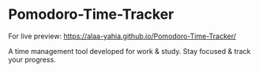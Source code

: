 # Pomodoro-Time-Tracker

For live preview: https://alaa-yahia.github.io/Pomodoro-Time-Tracker/ 

A time management tool developed for work &amp; study.
Stay focused & track your progress.
